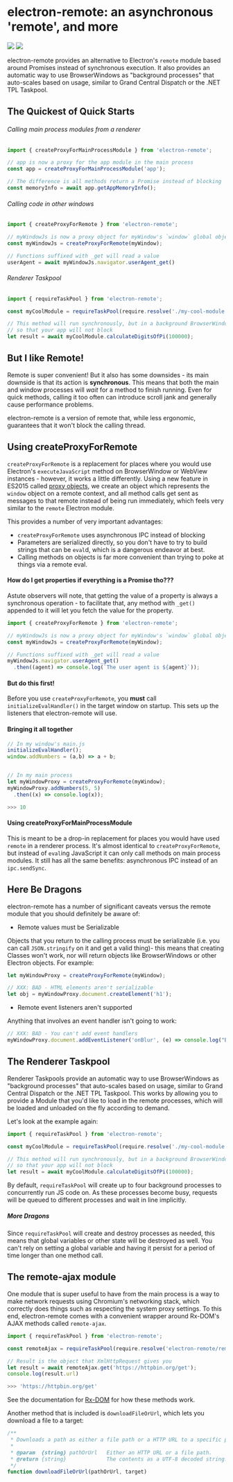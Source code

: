 # electron-remote: an asynchronous 'remote', and more

![](https://img.shields.io/npm/dm/electron-remote.svg) <a href="http://paulcbetts.github.io/electron-remote/docs">![](http://paulcbetts.github.io/electron-remote/docs/badge.svg)</a>


electron-remote provides an alternative to Electron's `remote` module based around Promises instead of synchronous execution. It also provides an automatic way to use BrowserWindows as "background processes" that auto-scales based on usage, similar to Grand Central Dispatch or the .NET TPL Taskpool.

## The Quickest of Quick Starts

###### Calling main process modules from a renderer

```js
import { createProxyForMainProcessModule } from 'electron-remote';

// app is now a proxy for the app module in the main process
const app = createProxyForMainProcessModule('app');

// The difference is all methods return a Promise instead of blocking
const memoryInfo = await app.getAppMemoryInfo();
```

###### Calling code in other windows

```js
import { createProxyForRemote } from 'electron-remote';

// myWindowJs is now a proxy object for myWindow's `window` global object
const myWindowJs = createProxyForRemote(myWindow);

// Functions suffixed with _get will read a value
userAgent = await myWindowJs.navigator.userAgent_get()
```

###### Renderer Taskpool

```js
import { requireTaskPool } from 'electron-remote';

const myCoolModule = requireTaskPool(require.resolve('./my-cool-module'));

// This method will run synchronously, but in a background BrowserWindow process
// so that your app will not block
let result = await myCoolModule.calculateDigitsOfPi(100000);
```

## But I like Remote!

Remote is super convenient! But it also has some downsides - its main downside is that its action is **synchronous**. This means that both the main and window processes will _wait_ for a method to finish running. Even for quick methods, calling it too often can introduce scroll jank and generally cause performance problems.

electron-remote is a version of remote that, while less ergonomic, guarantees that it won't block the calling thread.

## Using createProxyForRemote

`createProxyForRemote` is a replacement for places where you would use Electron's `executeJavaScript` method on BrowserWindow or WebView instances - however, it works a little differently. Using a new feature in ES2015 called [proxy objects](https://developer.mozilla.org/en-US/docs/Web/JavaScript/Reference/Global_Objects/Proxy), we create an object which represents the `window` object on a remote context, and all method calls get sent as messages to that remote instead of being run immediately, which feels very similar to the `remote` Electron module.

This provides a number of very important advantages:

* `createProxyForRemote` uses asynchronous IPC instead of blocking
* Parameters are serialized directly, so you don't have to try to build strings that can be `eval`d, which is a dangerous endeavor at best.
* Calling methods on objects is far more convenient than trying to poke at things via a remote eval.

#### How do I get properties if everything is a Promise tho???

Astute observers will note, that getting the value of a property is always a synchronous operation - to facilitate that, any method with `_get()` appended to it will let you fetch the value for the property.

```js
import { createProxyForRemote } from 'electron-remote';

// myWindowJs is now a proxy object for myWindow's `window` global object
const myWindowJs = createProxyForRemote(myWindow);

// Functions suffixed with _get will read a value
myWindowJs.navigator.userAgent_get()
  .then((agent) => console.log(`The user agent is ${agent}`));
```

#### But do this first!

Before you use `createProxyForRemote`, you **must** call `initializeEvalHandler()` in the target window on startup. This sets up the listeners that electron-remote will use.

#### Bringing it all together

```js
// In my window's main.js
initializeEvalHandler();
window.addNumbers = (a,b) => a + b;


// In my main process
let myWindowProxy = createProxyForRemote(myWindow);
myWindowProxy.addNumbers(5, 5)
  .then((x) => console.log(x));

>>> 10
```

#### Using createProxyForMainProcessModule
This is meant to be a drop-in replacement for places you would have used `remote` in a renderer process. It's almost identical to `createProxyForRemote`, but instead of `eval`ing JavaScript it can only call methods on main process modules. It still has all the same benefits: asynchronous IPC instead of an `ipc.sendSync`.

## Here Be Dragons

electron-remote has a number of significant caveats versus the remote module that you should definitely be aware of:

* Remote values must be Serializable

Objects that you return to the calling process must be serializable (i.e. you can call `JSON.stringify` on it and get a valid thing)- this means that creating Classes won't work, nor will return objects like BrowserWindows or other Electron objects. For example:

```js
let myWindowProxy = createProxyForRemote(myWindow);

// XXX: BAD - HTML elements aren't serializable
let obj = myWindowProxy.document.createElement('h1');
```

* Remote event listeners aren't supported

Anything that involves an event handler isn't going to work:

```js
// XXX: BAD - You can't add event handlers
myWindowProxy.document.addEventListener('onBlur', (e) => console.log("Blur!"));
```

## The Renderer Taskpool

Renderer Taskpools provide an automatic way to use BrowserWindows as "background processes" that auto-scales based on usage, similar to Grand Central Dispatch or the .NET TPL Taskpool. This works by allowing you to provide a Module that you'd like to load in the remote processes, which will be loaded and unloaded on the fly according to demand.

Let's look at the example again:

```js
import { requireTaskPool } from 'electron-remote';

const myCoolModule = requireTaskPool(require.resolve('./my-cool-module'));

// This method will run synchronously, but in a background BrowserWindow process
// so that your app will not block
let result = await myCoolModule.calculateDigitsOfPi(100000);
```

By default, `requireTaskPool` will create up to four background processes to concurrently run JS code on. As these processes become busy, requests will be queued to different processes and wait in line implicitly.

##### More Dragons

Since `requireTaskPool` will create and destroy processes as needed, this means that global variables or other state will be destroyed as well. You can't rely on setting a global variable and having it persist for a period of time longer than one method call.

## The remote-ajax module

One module that is super useful to have from the main process is a way to make network requests using Chromium's networking stack, which correctly does things such as respecting the system proxy settings. To this end, electron-remote comes with a convenient wrapper around Rx-DOM's AJAX methods called `remote-ajax`.

```js
import { requireTaskPool } from 'electron-remote';

const remoteAjax = requireTaskPool(require.resolve('electron-remote/remote-ajax'));

// Result is the object that XmlHttpRequest gives you
let result = await remoteAjax.get('https://httpbin.org/get');
console.log(result.url)

>>> 'https://httpbin.org/get'
```

See the documentation for [Rx-DOM](https://github.com/Reactive-Extensions/RxJS-DOM/blob/master/modules/main-ajax/readme.md) for how these methods work.

Another method that is included is `downloadFileOrUrl`, which lets you download a file to a target:

```js
/**
 * Downloads a path as either a file path or a HTTP URL to a specific place
 *
 * @param  {string} pathOrUrl   Either an HTTP URL or a file path.
 * @return {string}             The contents as a UTF-8 decoded string.
 */
function downloadFileOrUrl(pathOrUrl, target)
```
